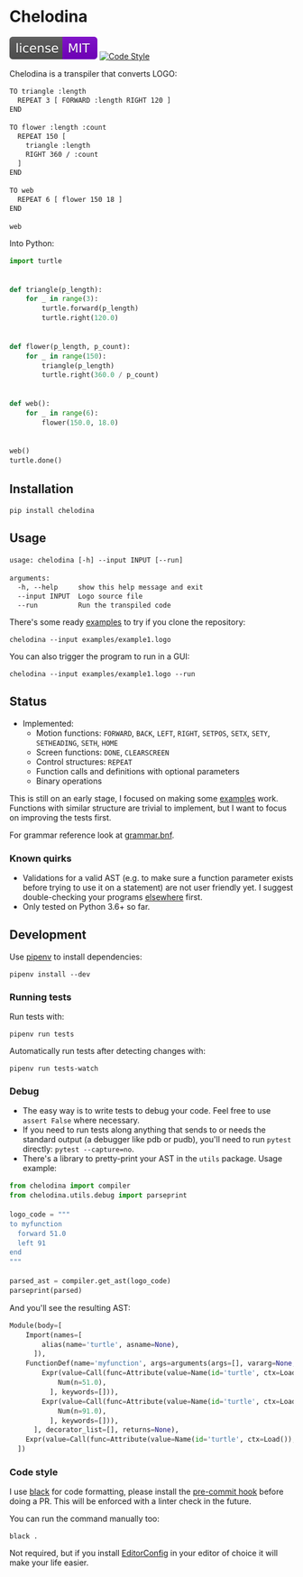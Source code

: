 # Chelodina

[![LICENSE](https://raw.githubusercontent.com/pablasso/chelodina/master/license.svg)](https://github.com/pablasso/chelodina/blob/master/LICENSE) [![Code Style](https://img.shields.io/badge/code%20style-black-000000.svg)](https://github.com/ambv/black)

Chelodina is a transpiler that converts LOGO:

```logo
TO triangle :length
  REPEAT 3 [ FORWARD :length RIGHT 120 ]
END

TO flower :length :count
  REPEAT 150 [
    triangle :length
    RIGHT 360 / :count
  ]
END

TO web
  REPEAT 6 [ flower 150 18 ]
END

web

```

Into Python:

```python
import turtle


def triangle(p_length):
    for _ in range(3):
        turtle.forward(p_length)
        turtle.right(120.0)


def flower(p_length, p_count):
    for _ in range(150):
        triangle(p_length)
        turtle.right(360.0 / p_count)


def web():
    for _ in range(6):
        flower(150.0, 18.0)


web()
turtle.done()
```

## Installation

```
pip install chelodina
```

## Usage

```
usage: chelodina [-h] --input INPUT [--run]

arguments:
  -h, --help     show this help message and exit
  --input INPUT  Logo source file
  --run          Run the transpiled code
```

There's some ready [examples](/examples) to try if you clone the repository:

```
chelodina --input examples/example1.logo
```

You can also trigger the program to run in a GUI:

```
chelodina --input examples/example1.logo --run
```

## Status

- Implemented:
	- Motion functions: `FORWARD`, `BACK`, `LEFT`, `RIGHT`, `SETPOS`, `SETX`, `SETY`, `SETHEADING`, `SETH`, `HOME`
	- Screen functions: `DONE`, `CLEARSCREEN`
	- Control structures: `REPEAT`
	- Function calls and definitions with optional parameters
	- Binary operations

This is still on an early stage, I focused on making some [examples](/examples) work. Functions with similar structure are trivial to implement, but I want to focus on improving the tests first.

For grammar reference look at [grammar.bnf](grammar.bnf).

### Known quirks

- Validations for a valid AST (e.g. to make sure a function parameter exists before trying to use it on a statement) are not user friendly yet. I suggest double-checking your programs [elsewhere](https://calormen.com/jslogo/) first.
- Only tested on Python 3.6+ so far.

## Development

Use [pipenv](https://pipenv.readthedocs.io/en/latest/) to install dependencies:

```
pipenv install --dev
```

### Running tests

Run tests with:

```
pipenv run tests
```

Automatically run tests after detecting changes with:

```
pipenv run tests-watch
```

### Debug

- The easy way is to write tests to debug your code. Feel free to use `assert False` where necessary.
- If you need to run tests along anything that sends to or needs the standard output (a debugger like pdb or pudb), you'll need to run `pytest` directly: `pytest --capture=no`.
- There's a library to pretty-print your AST in the `utils` package. Usage example:

```python
from chelodina import compiler
from chelodina.utils.debug import parseprint

logo_code = """
to myfunction
  forward 51.0
  left 91
end
"""

parsed_ast = compiler.get_ast(logo_code)
parseprint(parsed)
```

And you'll see the resulting AST:

```python
Module(body=[
    Import(names=[
        alias(name='turtle', asname=None),
      ]),
    FunctionDef(name='myfunction', args=arguments(args=[], vararg=None, kwonlyargs=[], kw_defaults=[], kwarg=None, defaults=[]), body=[
        Expr(value=Call(func=Attribute(value=Name(id='turtle', ctx=Load()), attr='forward', ctx=Load()), args=[
            Num(n=51.0),
          ], keywords=[])),
        Expr(value=Call(func=Attribute(value=Name(id='turtle', ctx=Load()), attr='left', ctx=Load()), args=[
            Num(n=91.0),
          ], keywords=[])),
      ], decorator_list=[], returns=None),
    Expr(value=Call(func=Attribute(value=Name(id='turtle', ctx=Load()), attr='done', ctx=Load()), args=[], keywords=[])),
  ])
```


### Code style

I use [black](https://github.com/ambv/black) for code formatting, please install the [pre-commit hook](https://github.com/ambv/black#version-control-integration) before doing a PR. This will be enforced with a linter check in the future.

You can run the command manually too:

```
black .
```

Not required, but if you install [EditorConfig](https://editorconfig.org) in your editor of choice it will make your life easier.
